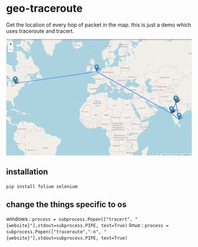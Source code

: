# geo-traceroute

Get the location of every hop of packet in the map.
this is just a demo which uses traceroute and tracert.



![image](https://raw.githubusercontent.com/gromaxbro/geo-traceroute/refs/heads/main/Screenshot%202025-02-09%20165757.png)


## installation
`pip install folium selenium`

## change the things specific to os
windows : `process = subprocess.Popen(["tracert", "{website}"],stdout=subprocess.PIPE, text=True)`
linux :  `process = subprocess.Popen(["traceroute","-n", "{website}"],stdout=subprocess.PIPE, text=True)`
